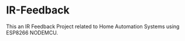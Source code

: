 # IR-Feedback
This an IR Feedback Project related to Home Automation Systems using ESP8266 NODEMCU.
